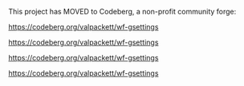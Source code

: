 This project has MOVED to Codeberg, a non-profit community forge:

https://codeberg.org/valpackett/wf-gsettings

https://codeberg.org/valpackett/wf-gsettings

https://codeberg.org/valpackett/wf-gsettings

https://codeberg.org/valpackett/wf-gsettings
